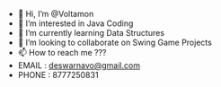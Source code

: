 - 👋 Hi, I’m @Voltamon
- 👀 I’m interested in Java Coding 
- 🌱 I’m currently learning Data Structures
- 💞️ I’m looking to collaborate on Swing Game Projects
- 📫 How to reach me ???
- EMAIL : deswarnavo@gmail.com
- PHONE : 8777250831

<!---
Voltamon/Voltamon is a ✨ special ✨ repository because its `README.md` (this file) appears on your GitHub profile.
You can click the Preview link to take a look at your changes.
--->
